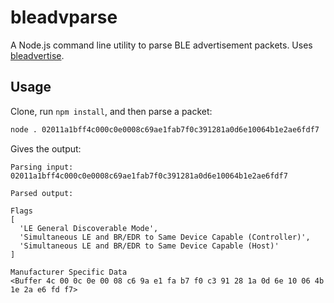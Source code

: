 # bleadvparse

A Node.js command line utility to parse BLE advertisement packets. Uses [bleadvertise](https://github.com/tessel/bleadvertise).

## Usage

Clone, run `npm install`, and then parse a packet:

```bash
node . 02011a1bff4c000c0e0008c69ae1fab7f0c391281a0d6e10064b1e2ae6fdf7
```
Gives the output:
```
Parsing input: 02011a1bff4c000c0e0008c69ae1fab7f0c391281a0d6e10064b1e2ae6fdf7

Parsed output:

Flags
[
  'LE General Discoverable Mode',
  'Simultaneous LE and BR/EDR to Same Device Capable (Controller)',
  'Simultaneous LE and BR/EDR to Same Device Capable (Host)'
]

Manufacturer Specific Data
<Buffer 4c 00 0c 0e 00 08 c6 9a e1 fa b7 f0 c3 91 28 1a 0d 6e 10 06 4b 1e 2a e6 fd f7>
```
